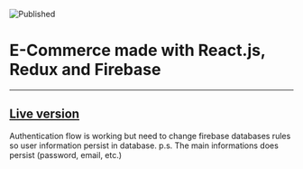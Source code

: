 ![Published](https://github.com/SteaceP/commerce/workflows/CI/CD/badge.svg)

# E-Commerce made with React.js, Redux and Firebase

---

## [Live version](https://static-e-commerce.pages.dev/)

Authentication flow is working but need to change firebase databases rules so user information persist in database.
p.s. The main informations does persist (password, email, etc.)
